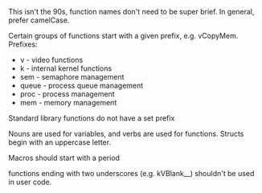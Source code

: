 This isn't the 90s, function names don't need to be super brief.
In general, prefer camelCase.

Certain groups of functions start with a given prefix, e.g. vCopyMem.
Prefixes:

* v - video functions
* k - internal kernel functions
* sem - semaphore management
* queue - process queue management
* proc - process management
* mem - memory management

Standard library functions do not have a set prefix

Nouns are used for variables, and verbs are used for functions.
Structs begin with an uppercase letter.

Macros should start with a period

functions ending with two underscores (e.g. kVBlank__)
shouldn't be used in user code.